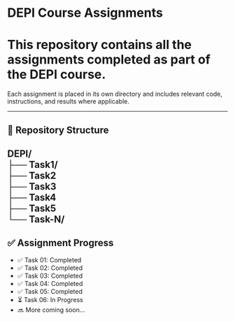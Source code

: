 # DEPI Course Assignments

This repository contains all the assignments completed as part of the **DEPI** course.
=======

Each assignment is placed in its own directory and includes relevant code, instructions, and results where applicable.

---

## 📁 Repository Structure

DEPI/  
├── Task1/  
├── Task2   
├── Task3      
├── Task4   
├── Task5      
└── Task-N/
---

## ✅ Assignment Progress

- ✅ Task 01: Completed  
- ✅ Task 02: Completed  
- ✅ Task 03: Completed  
- ✅ Task 04: Completed
- ✅ Task 05: Completed 
- ⏳ Task 06: In Progress 
- 🔜 More coming soon...
